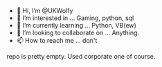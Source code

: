 - 👋 Hi, I’m @UKWolfy
- 👀 I’m interested in ... Gaming, python, sql
- 🌱 I’m currently learning ... Python, VB(ew)
- 💞️ I’m looking to collaborate on ... Anything. 
- 📫 How to reach me ... don't

repo is pretty empty. Used corporate one of course.
<!---
UKWolfy/UKWolfy is a ✨ special ✨ repository because its `README.md` (this file) appears on your GitHub profile.
You can click the Preview link to take a look at your changes.
--->
